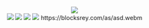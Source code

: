 <!--
README.md (Even though it's HTML) by @BLOCKSREY
読めますか？これは日本語です。
-->
<P ALIGN=CENTER>
	<IMG SRC=http://dammit.blocksrey.com:7890/V></IMG><BR>
	<A HREF=http://dammit.blocksrey.com:7890/L><IMG SRC=https://blocksrey.com/dokka/niku.gif></IMG></A>
	<A HREF=http://dammit.blocksrey.com:7890/D><IMG SRC=https://blocksrey.com/dokka/niku.gif></IMG></A>
	<A HREF=http://dammit.blocksrey.com:7890/U><IMG SRC=https://blocksrey.com/dokka/niku.gif></IMG></A>
	<A HREF=http://dammit.blocksrey.com:7890/R><IMG SRC=https://blocksrey.com/dokka/niku.gif></IMG></A>
	https://blocksrey.com/as/asd.webm
</P>
